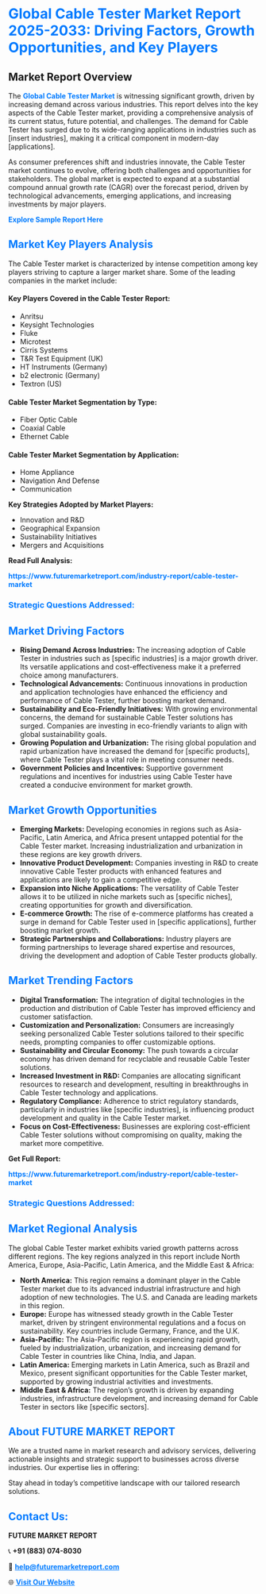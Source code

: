 <h1 style="color: #007BFF;">Global Cable Tester Market Report 2025-2033: Driving Factors, Growth Opportunities, and Key Players</h1>

<section id="overview">
<h2>Market Report Overview</h2>
<p>The <a href="https://www.futuremarketreport.com/industry-report/cable-tester-market" style="color: #007BFF; text-decoration: none;"><strong>Global Cable Tester Market</strong></a> is witnessing significant growth, driven by increasing demand across various industries. This report delves into the key aspects of the Cable Tester market, providing a comprehensive analysis of its current status, future potential, and challenges. The demand for Cable Tester has surged due to its wide-ranging applications in industries such as [insert industries], making it a critical component in modern-day [applications].</p>
<p>As consumer preferences shift and industries innovate, the Cable Tester market continues to evolve, offering both challenges and opportunities for stakeholders. The global market is expected to expand at a substantial compound annual growth rate (CAGR) over the forecast period, driven by technological advancements, emerging applications, and increasing investments by major players.</p>
</section>

<section id="overview">
<p><a href="https://www.futuremarketreport.com/request-sample/reportId=85390" style="color: #007BFF; text-decoration: none;"><strong>Explore Sample Report Here</strong></a></p>
</section>

<section id="key-players">
<h2 style="color: #007BFF;">Market Key Players Analysis</h2>
<p>The Cable Tester market is characterized by intense competition among key players striving to capture a larger market share. Some of the leading companies in the market include:</p>
<h4>Key Players Covered in the Cable Tester Report:</h4>
<ul><li>Anritsu</li><li>Keysight Technologies</li><li>Fluke</li><li>Microtest</li><li>Cirris Systems</li><li>T&amp;R Test Equipment (UK)</li><li>HT Instruments (Germany)</li><li>b2 electronic (Germany)</li><li>Textron (US)</li></ul>
<h4>Cable Tester Market Segmentation by Type:</h4>
<ul><li>Fiber Optic Cable</li><li>Coaxial Cable</li><li>Ethernet Cable</li></ul>

<h4>Cable Tester Market Segmentation by Application:</h4>
<ul><li>Home Appliance</li><li>Navigation And Defense</li><li>Communication</li></ul>
<p><strong>Key Strategies Adopted by Market Players:</strong></p>
<ul>
<li>Innovation and R&D</li>
<li>Geographical Expansion</li>
<li>Sustainability Initiatives</li>
<li>Mergers and Acquisitions</li>
</ul>
</section>

<section>
<p><strong>Read Full Analysis: </strong></p><a href="https://www.futuremarketreport.com/industry-report/cable-tester-market" style="color: #007BFF; text-decoration: none;"><strong>https://www.futuremarketreport.com/industry-report/cable-tester-market</strong></a>
<h3 style="color: #007BFF;">Strategic Questions Addressed:</h3>
</section>

<section id="driving-factors">
<h2 style="color: #007BFF;">Market Driving Factors</h2>
<ul>
<li><strong>Rising Demand Across Industries:</strong> The increasing adoption of Cable Tester in industries such as [specific industries] is a major growth driver. Its versatile applications and cost-effectiveness make it a preferred choice among manufacturers.</li>
<li><strong>Technological Advancements:</strong> Continuous innovations in production and application technologies have enhanced the efficiency and performance of Cable Tester, further boosting market demand.</li>
<li><strong>Sustainability and Eco-Friendly Initiatives:</strong> With growing environmental concerns, the demand for sustainable Cable Tester solutions has surged. Companies are investing in eco-friendly variants to align with global sustainability goals.</li>
<li><strong>Growing Population and Urbanization:</strong> The rising global population and rapid urbanization have increased the demand for [specific products], where Cable Tester plays a vital role in meeting consumer needs.</li>
<li><strong>Government Policies and Incentives:</strong> Supportive government regulations and incentives for industries using Cable Tester have created a conducive environment for market growth.</li>
</ul>
</section>

<section id="growth-opportunities">
<h2 style="color: #007BFF;">Market Growth Opportunities</h2>
<ul>
<li><strong>Emerging Markets:</strong> Developing economies in regions such as Asia-Pacific, Latin America, and Africa present untapped potential for the Cable Tester market. Increasing industrialization and urbanization in these regions are key growth drivers.</li>
<li><strong>Innovative Product Development:</strong> Companies investing in R&D to create innovative Cable Tester products with enhanced features and applications are likely to gain a competitive edge.</li>
<li><strong>Expansion into Niche Applications:</strong> The versatility of Cable Tester allows it to be utilized in niche markets such as [specific niches], creating opportunities for growth and diversification.</li>
<li><strong>E-commerce Growth:</strong> The rise of e-commerce platforms has created a surge in demand for Cable Tester used in [specific applications], further boosting market growth.</li>
<li><strong>Strategic Partnerships and Collaborations:</strong> Industry players are forming partnerships to leverage shared expertise and resources, driving the development and adoption of Cable Tester products globally.</li>
</ul>
</section>

<section id="trending-factors">
<h2 style="color: #007BFF;">Market Trending Factors</h2>
<ul>
<li><strong>Digital Transformation:</strong> The integration of digital technologies in the production and distribution of Cable Tester has improved efficiency and customer satisfaction.</li>
<li><strong>Customization and Personalization:</strong> Consumers are increasingly seeking personalized Cable Tester solutions tailored to their specific needs, prompting companies to offer customizable options.</li>
<li><strong>Sustainability and Circular Economy:</strong> The push towards a circular economy has driven demand for recyclable and reusable Cable Tester solutions.</li>
<li><strong>Increased Investment in R&D:</strong> Companies are allocating significant resources to research and development, resulting in breakthroughs in Cable Tester technology and applications.</li>
<li><strong>Regulatory Compliance:</strong> Adherence to strict regulatory standards, particularly in industries like [specific industries], is influencing product development and quality in the Cable Tester market.</li>
<li><strong>Focus on Cost-Effectiveness:</strong> Businesses are exploring cost-efficient Cable Tester solutions without compromising on quality, making the market more competitive.</li>
</ul>
</section>

<section>
<p><strong>Get Full Report: </strong></p><a href="https://www.futuremarketreport.com/industry-report/cable-tester-market" style="color: #007BFF; text-decoration: none;"><strong>https://www.futuremarketreport.com/industry-report/cable-tester-market</strong></a>
<h3 style="color: #007BFF;">Strategic Questions Addressed:</h3>
</section>


<section id="regional-analysis">
<h2 style="color: #007BFF;">Market Regional Analysis</h2>
<p>The global Cable Tester market exhibits varied growth patterns across different regions. The key regions analyzed in this report include North America, Europe, Asia-Pacific, Latin America, and the Middle East & Africa:</p>
<ul>
<li><strong>North America:</strong> This region remains a dominant player in the Cable Tester market due to its advanced industrial infrastructure and high adoption of new technologies. The U.S. and Canada are leading markets in this region.</li>
<li><strong>Europe:</strong> Europe has witnessed steady growth in the Cable Tester market, driven by stringent environmental regulations and a focus on sustainability. Key countries include Germany, France, and the U.K.</li>
<li><strong>Asia-Pacific:</strong> The Asia-Pacific region is experiencing rapid growth, fueled by industrialization, urbanization, and increasing demand for Cable Tester in countries like China, India, and Japan.</li>
<li><strong>Latin America:</strong> Emerging markets in Latin America, such as Brazil and Mexico, present significant opportunities for the Cable Tester market, supported by growing industrial activities and investments.</li>
<li><strong>Middle East & Africa:</strong> The region’s growth is driven by expanding industries, infrastructure development, and increasing demand for Cable Tester in sectors like [specific sectors].</li>
</ul>
</section>

<footer>
<h2 style="color: #007BFF;">About FUTURE MARKET REPORT</h2>
<p>We are a trusted name in market research and advisory services, delivering actionable insights and strategic support to businesses across diverse industries. Our expertise lies in offering:</p>

<p>Stay ahead in today’s competitive landscape with our tailored research solutions.</p>

<h2 style="color: #007BFF;">Contact Us:</h2>
<p><strong>FUTURE MARKET REPORT</strong></p>
<p>📞 <strong>+91 (883) 074-8030</strong></p>
<p>📧 <strong><a href="mailto:help@futuremarketreport.com" style="color: #007BFF;">help@futuremarketreport.com</a></strong></p>
<p>🌐 <strong><a href="https://www.futuremarketreport.com/" style="color: #007BFF;">Visit Our Website</a></strong></p>
</footer>